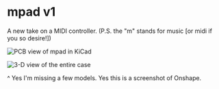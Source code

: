 # mpad v1

A new take on a MIDI controller. (P.S. the "m" stands for music \[or midi if you so desire!\])

![PCB view of mpad in KiCad](https://github.com/user-attachments/assets/e291a786-e8bb-4892-b345-8339b5e39b9f)

![3-D view of the entire case](https://github.com/user-attachments/assets/a71cd22a-a47e-4b95-8770-f265110977b5)

^ Yes I'm missing a few models. Yes this is a screenshot of Onshape.
